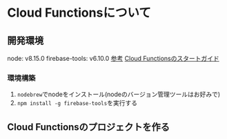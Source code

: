 # Cloud Functionsについて
## 開発環境
node: v8.15.0
firebase-tools: v6.10.0
[参考](https://cloud.google.com/functions/docs/concepts/nodejs-8-runtime)
[Cloud Functionsのスタートガイド](https://firebase.google.com/docs/functions/get-started?authuser=0)

### 環境構築
1. `nodebrew`でnodeをインストール(nodeのバージョン管理ツールはお好みで)
2. `npm install -g firebase-tools`を実行する

## Cloud Functionsのプロジェクトを作る